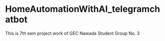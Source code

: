 # HomeAutomationWithAI_telegramchatbot
This is 7th sem project work of GEC Nawada Student Group No. 3
